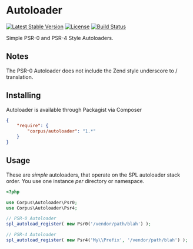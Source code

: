 Autoloader
==========

[![Latest Stable Version](https://poser.pugx.org/corpus/autoloader/v/stable.png)](https://packagist.org/packages/corpus/autoloader)
[![License](https://poser.pugx.org/corpus/autoloader/license.png)](https://packagist.org/packages/corpus/autoloader)
[![Build Status](https://travis-ci.org/CorpusPHP/Autoloader.svg?branch=master)](https://travis-ci.org/CorpusPHP/Autoloader)

Simple PSR-0 and PSR-4 Style Autoloaders.


## Notes

The PSR-0 Autoloader does not include the Zend style underscore to / translation.

## Installing

Autoloader is available through Packagist via Composer

```json
{
    "require": {
        "corpus/autoloader": "1.*"
    }
}
```

## Usage

These are *simple* autoloaders, that operate on the SPL autoloader stack order. You use one instance *per* directory or namespace.

```php
<?php

use Corpus\Autoloader\Psr0;
use Corpus\Autoloader\Psr4;

// PSR-0 Autoloader
spl_autoload_register( new Psr0('/vendor/path/blah') );

// PSR-4 Autoloader
spl_autoload_register( new Psr4('My\\Prefix', '/vendor/path/blah') );

```